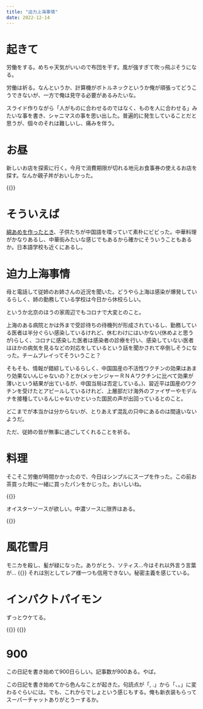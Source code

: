```yaml
---
title: "迫力上海事情"
date: 2022-12-14
---
```



# 起きて
労働をする。めちゃ天気がいいので布団を干す。風が強すぎて吹っ飛ぶそうになる。

労働は祈る。なんというか、計算機がボトルネックというか俺が頑張ってどうこうできないが、一方で俺は見守る必要があるみたいな。

スライド作りながら「人がものに合わせるのではなく、ものを人に合わせる」みたいな事を書き、シャニマスの事を思い出した。普遍的に発生していることだと思うが、個々のそれは難しいし、痛みを伴う。


# お昼
新しいお店を探索に行く。今月で消費期限が切れる地元お食事券の使えるお店を探す。なんか親子丼がおいしかった。

{{<tweet user="dango_bot" id="1602906686217326593">}}
# そういえば
[綿あめを作ったとき](/post/2022-12-09)、子供たちが中国語を喋っていて素朴にビビった。中華料理がかなりあるし、中華街みたいな感じでもあるから確かにそういうこともあるか。日本語学校も近くにあるし。

# 迫力上海事情
母と電話して従姉のお姉さんの近況を聞いた。どうやら上海は感染が爆発しているらしく、姉の勤務している学校は今日から休校らしい。

というか北京のほうの家周辺でもコロナで大変とのこと。

上海のある病院とかは外まで受診待ちの待機列が形成されているし、勤務している医者は半分ぐらい感染しているけれど、休むわけにはいかない(休めよと思うが)らしく、コロナに感染した医者は感染者の診療を行い、感染していない医者はほかの病気を見るなどの対応をしているという話を聞かされて卒倒しそうになった。チームプレイってそういうこと？

そもそも、情報が錯綜しているらしく、中国国産の不活性ワクチンの効果はあまり効果ないんじゃないの？とか(メッセンジャーＲＮＡワクチンに比べて効果が薄いという結果が出ているが、中国当局は否定している。)、習近平は国産のワクチンを受けたとアピールしているけれど、上層部だけ海外のファイザーやモデルナを接種しているんじゃないかといった国民の声が出回っているとのこと。

どこまでが本当かは分からないが、とりあえず混乱の只中にあるのは間違いないようだ。

ただ、従姉の皆が無事に過ごしてくれることを祈る。
# 料理
そこそこ労働が時間かかったので、今日はシンプルにスープを作った。この前お茶買った時に一緒に買ったパンをかじった。おいしいね。

{{<tweet user="dango_bot" id="1603003799450198016">}}

オイスターソースが欲しい。中濃ソースに限界はある。

{{<tweet user="dango_bot" id="1603004352511238147">}}
# 風花雪月
モニカを殺し、髪が緑になった。ありがとう、ソティス...今はそれ以外言う言葉が...
{{<tweet user="dango_bot" id="1603038607639728128">}}
それは別としてレア様一つも信用できない。秘密主義を感じている。

# インパクトパイモン
ずっとウケてる。

{{<tweet user="dango_bot" id="1503413245860003841">}}
{{<tweet user="dango_bot" id="1470046076036354051">}}


# 900
この日記を書き始めて900日らしい。記事数が900ある。やば。

この日記を書き始めてから色んなことが起きた。句読点が「, .」から「、。」に変わるぐらいには。でも、これからでしょという感じもする。俺も新衣装もらってスーパーチャットありがとうーするか。